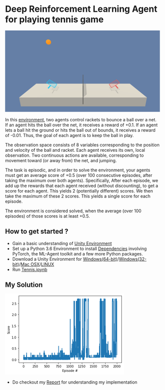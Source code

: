 # Deep Reinforcement Learning Agent for playing tennis game


![Environment](tennis.png)


In this [environment](https://github.com/Unity-Technologies/ml-agents/blob/main/docs/Learning-Environment-Examples.md#tennis), two agents control rackets to bounce a ball over a net. If an agent hits the ball over the net, it receives a reward of +0.1. If an agent lets a ball hit the ground or hits the ball out of bounds, it receives a reward of -0.01. Thus, the goal of each agent is to keep the ball in play.

The observation space consists of 8 variables corresponding to the position and velocity of the ball and racket. Each agent receives its own, local observation. Two continuous actions are available, corresponding to movement toward (or away from) the net, and jumping.

The task is episodic, and in order to solve the environment, your agents must get an average score of +0.5 (over 100 consecutive episodes, after taking the maximum over both agents). Specifically, After each episode, we add up the rewards that each agent received (without discounting), to get a score for each agent. This yields 2 (potentially different) scores. We then take the maximum of these 2 scores. This yields a single score for each episode.

The environment is considered solved, when the average (over 100 episodes) of those scores is at least +0.5.

## How to get started ?
- Gain a basic understanding of [Unity Environment](https://github.com/Unity-Technologies/ml-agents/blob/main/docs/Learning-Environment-Examples.md#tennis)
- Set up a Python 3.6 Environment to install [Dependencies](https://github.com/udacity/deep-reinforcement-learning#dependencies) involving PyTorch, the ML-Agent toolkit and a few more Python packages.
- Download a Unity Environment for [Windows(64-bit)](https://s3-us-west-1.amazonaws.com/udacity-drlnd/P3/Tennis/Tennis_Windows_x86_64.zip)/[Windows(32-bit)](https://s3-us-west-1.amazonaws.com/udacity-drlnd/P3/Tennis/Tennis_Windows_x86.zip)/[Mac OSX](https://s3-us-west-1.amazonaws.com/udacity-drlnd/P3/Tennis/Tennis.app.zip)/[LINUX](https://s3-us-west-1.amazonaws.com/udacity-drlnd/P3/Tennis/Tennis_Linux.zip)
- Run [Tennis.ipynb](https://github.com/SHIVOH/MADDPG-agent-for-playing-tennis/blob/main/Tennis.ipynb)
## My Solution
![image](https://github.com/SHIVOH/MADDPG-agent-for-playing-tennis/blob/main/drl3.png)
- Do checkout my [Report](https://github.com/SHIVOH/MADDPG-agent-for-playing-tennis/blob/main/Report.ipynb) for understanding my implementation
